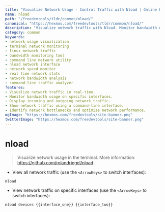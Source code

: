 ```yaml
---
title: "Visualize Network Usage - Control Traffic with Nload | Online Free DevTools by Hexmos"
name: nload
path: "/freedevtools/tldr/common/nload/"
canonical: "https://hexmos.com/freedevtools/tldr/common/nload/"
description: "Visualize network traffic with Nload. Monitor bandwidth usage and analyze interface activity using this network monitoring command. Free online tool, no registration required."
category: common
keywords:
- network usage visualization
- terminal network monitoring
- linux network traffic
- bandwidth monitoring tool
- command line network utility
- nload network interface
- network speed monitor
- real time network stats
- network bandwidth analysis
- command-line traffic analyzer
features:
- Visualize network traffic in real-time.
- Monitor bandwidth usage on specific interfaces.
- Display incoming and outgoing network traffic.
- Show network traffic using a command-line interface.
- Identify network bottlenecks and optimize network performance.
ogImage: "https://hexmos.com/freedevtools/site-banner.png"
twitterImage: "https://hexmos.com/freedevtools/site-banner.png"
---
```


# nload

> Visualize network usage in the terminal.
> More information: <https://github.com/rolandriegel/nload>.

- View all network traffic (use the `<ArrowKeys>` to switch interfaces):

`nload`

- View network traffic on specific interfaces (use the `<ArrowKeys>` to switch interfaces):

`nload devices {{interface_one}} {{interface_two}}`

